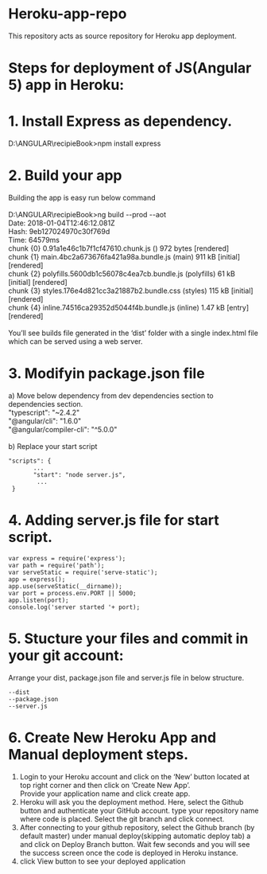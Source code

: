 # Heroku-app-repo
This repository acts as source repository for Heroku app deployment.

# Steps for deployment of JS(Angular 5) app  in Heroku:

# 1. Install Express as dependency.
D:\ANGULAR\recipieBook>npm install express
  
# 2. Build your app
Building the app is easy run below command <br/><br/>
D:\ANGULAR\recipieBook>ng build --prod --aot                               
Date: 2018-01-04T12:46:12.081Z                                                                                
Hash: 9eb127024970c30f769d                                                                                    
Time: 64579ms                                                                                                 
chunk {0} 0.91a1e46c1b7f1cf47610.chunk.js () 972 bytes  [rendered]                                            
chunk {1} main.4bc2a673676fa421a98a.bundle.js (main) 911 kB [initial] [rendered]                              
chunk {2} polyfills.5600db1c56078c4ea7cb.bundle.js (polyfills) 61 kB [initial] [rendered]                     
chunk {3} styles.176e4d821cc3a21887b2.bundle.css (styles) 115 kB [initial] [rendered]                         
chunk {4} inline.74516ca29352d5044f4b.bundle.js (inline) 1.47 kB [entry] [rendered] 
<br><br>You’ll see builds file generated  in the ‘dist’ folder with a single index.html file which can be served using a web server.

# 3.  Modifyin package.json file
 a)  Move below dependency from dev dependencies section to dependencies section.<br>
 "typescript": "~2.4.2"<br>
 "@angular/cli": "1.6.0"<br>
 "@angular/compiler-cli": "^5.0.0"<br><br>
 b)  Replace your start script<br>
 ```
 "scripts": {
        ...
        "start": "node server.js",
         ...
  }
```
# 4.  Adding server.js file for start script.
```
var express = require('express');
var path = require('path');
var serveStatic = require('serve-static');
app = express();
app.use(serveStatic(__dirname));
var port = process.env.PORT || 5000;
app.listen(port);
console.log('server started '+ port);
```

# 5.  Stucture your files and commit in your git account:
Arrange your dist, package.json file and server.js file in below structure.
```
--dist
--package.json
--server.js
```

# 6. Create New Heroku App and Manual deployment steps.
1.  Login to your Heroku account and click on the ‘New’ button located at top right corner and then click on ‘Create New App’.<br>
Provide your application name and click create app.<br>
2.  Heroku will ask you the deployment method. Here, select the Github button and authenticate your GitHub account.
type your repository name where code is placed. Select the git branch and click connect.<br>
3.  After connecting to your github repository, select the Github branch (by default master) under manual deploy(skipping automatic deploy tab) a and click on Deploy Branch button. Wait few seconds and you will see the success screen once the code is deployed in Heroku instance.<br>
4.  click View button to see your deployed application
